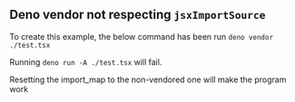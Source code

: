 ## Deno vendor not respecting `jsxImportSource`

To create this example, the below command has been run `deno vendor ./test.tsx`

Running `deno run -A ./test.tsx` will fail.

Resetting the import_map to the non-vendored one will make the program work
